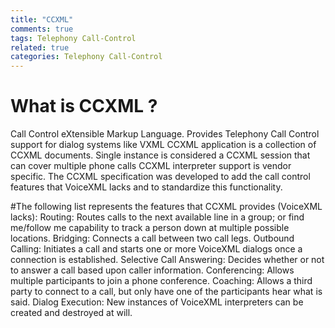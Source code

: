 ```yaml
---
title: "CCXML"
comments: true
tags: Telephony Call-Control
related: true
categories: Telephony Call-Control
---
```


# What is CCXML ?

Call Control eXtensible Markup Language.
Provides Telephony Call Control support for dialog systems like VXML
CCXML application is a collection of CCXML documents.
Single instance is considered a CCXML session that can cover multiple phone calls
CCXML interpreter support is vendor specific.
The CCXML specification was developed to add the call control features that VoiceXML lacks and to standardize this functionality.

#The following list represents the features that CCXML provides (VoiceXML lacks):
Routing: Routes calls to the next available line in a group; or find me/follow me capability to track a person down at multiple possible locations.
Bridging: Connects a call between two call legs.
Outbound Calling: Initiates a call and starts one or more VoiceXML dialogs once a connection is established.
Selective Call Answering: Decides whether or not to answer a call based upon caller information.
Conferencing: Allows multiple participants to join a phone conference.
Coaching: Allows a third party to connect to a call, but only have one of the participants hear what is said.
Dialog Execution: New instances of VoiceXML interpreters can be created and destroyed at will.
